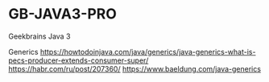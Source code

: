 # GB-JAVA3-PRO

Geekbrains Java 3

Generics
https://howtodoinjava.com/java/generics/java-generics-what-is-pecs-producer-extends-consumer-super/
https://habr.com/ru/post/207360/
https://www.baeldung.com/java-generics